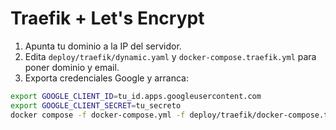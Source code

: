 # Traefik + Let's Encrypt

1) Apunta tu dominio a la IP del servidor.
2) Edita `deploy/traefik/dynamic.yaml` y `docker-compose.traefik.yml` para poner dominio y email.
3) Exporta credenciales Google y arranca:
```bash
export GOOGLE_CLIENT_ID=tu_id.apps.googleusercontent.com
export GOOGLE_CLIENT_SECRET=tu_secreto
docker compose -f docker-compose.yml -f deploy/traefik/docker-compose.traefik.yml up --build -d
```
